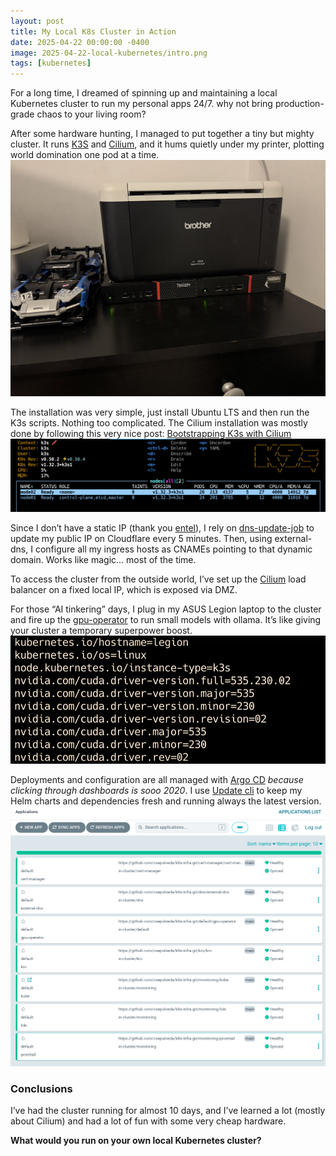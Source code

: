 ```yaml
---
layout: post
title: My Local K8s Cluster in Action
date: 2025-04-22 00:00:00 -0400
image: 2025-04-22-local-kubernetes/intro.png
tags: [kubernetes]
---
```


For a long time, I dreamed of spinning up and maintaining a local Kubernetes cluster to run my personal apps 24/7.
why not bring production-grade chaos to your living room?

After some hardware hunting, I managed to put together a tiny but mighty cluster. It runs [K3S] and [Cilium], and it hums quietly under my printer, plotting world domination one pod at a time.
![modest-hardware](/assets/img/2025-04-22-local-kubernetes/hw.png)

The installation was very simple, just install Ubuntu LTS and then run the K3s scripts. Nothing too complicated.
The Cilium installation was mostly done by following this very nice post: [Bootstrapping K3s with Cilium]
![k9s-nodes](/assets/img/2025-04-22-local-kubernetes/intro.png)

Since I don’t have a static IP (thank you [entel]), I rely on [dns-update-job] to update my public IP on Cloudflare every 5 minutes. Then, using external-dns, I configure all my ingress hosts as CNAMEs pointing to that dynamic domain. Works like magic… most of the time.

To access the cluster from the outside world, I’ve set up the [Cilium] load balancer on a fixed local IP, which is exposed via DMZ.

For those “AI tinkering” days, I plug in my ASUS Legion laptop to the cluster and fire up the [gpu-operator] to run small models with ollama. It’s like giving your cluster a temporary superpower boost.
![cuda-power](/assets/img/2025-04-22-local-kubernetes/cuda.png)


Deployments and configuration are all managed with [Argo CD] *because clicking through dashboards is sooo 2020*. I use [Update cli] to keep my Helm charts and dependencies fresh and running always the latest version.
![argocd](/assets/img/2025-04-22-local-kubernetes/argocd.png)

### Conclusions
I’ve had the cluster running for almost 10 days, and I’ve learned a lot (mostly about Cilium) and had a lot of fun with some very cheap hardware.

**What would you run on your own local Kubernetes cluster?**


[dns-update-job]: https://github.com/csepulveda/dns-update-job
[gpu-operator]: https://github.com/NVIDIA/gpu-operator
[Update cli]: https://github.com/updatecli/updatecli
[Argo CD]: https://argo-cd.readthedocs.io/en/stable/
[Cilium]: https://github.com/cilium/cilium
[K3S]: https://k3s.io/
[Entel]: https://entel.cl
[Bootstrapping K3s with Cilium]: https://blog.stonegarden.dev/articles/2024/02/bootstrapping-k3s-with-cilium/
